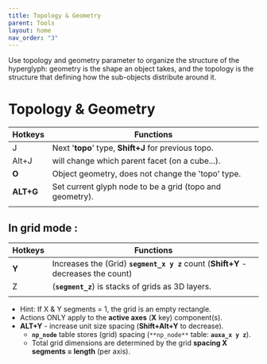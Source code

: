 ```yaml
---
title: Topology & Geometry
parent: Tools
layout: home
nav_order: "3"
---
```

Use topology and geometry parameter to organize the structure of the hyperglyph: geometry is the shape an object takes, and the topology is the structure that defining how the sub-objects distribute around it.


# Topology & Geometry

| Hotkeys   | Functions                                                |
| --------- | -------------------------------------------------------- |
| J         | Next '**topo**' type, **Shift+J** for previous topo.     |
| Alt+J     | will change which parent facet (on a cube...).           |
| **O**     | Object geometry, does not change the 'topo' type.        |
| **ALT+G** | Set current glyph node to be a grid (topo and geometry). |
|           |                                                          |


## In grid mode :

| Hotkeys | Functions                                                                          |
| ------- | ---------------------------------------------------------------------------------- |
| **Y**   | Increases the (Grid) **`segment_x y z`** count (**Shift+Y** - decreases the count) |
| Z       | (**`segment_z`**) is stacks of grids as 3D layers.                                 |
|         |                                                                                    |

- Hint: If X & Y segments = 1, the grid is an empty rectangle.
- Actions ONLY apply to the **active axes** (**X** key) component(s).
- **ALT+Y** - increase unit size spacing (**Shift+Alt+Y** to decrease).
    - **`np_node`** table stores (grid) spacing (`**np_node**` table: **`auxa_x y z`**).
    - Total grid dimensions are determined by the grid **spacing X segments = length** (per axis).
